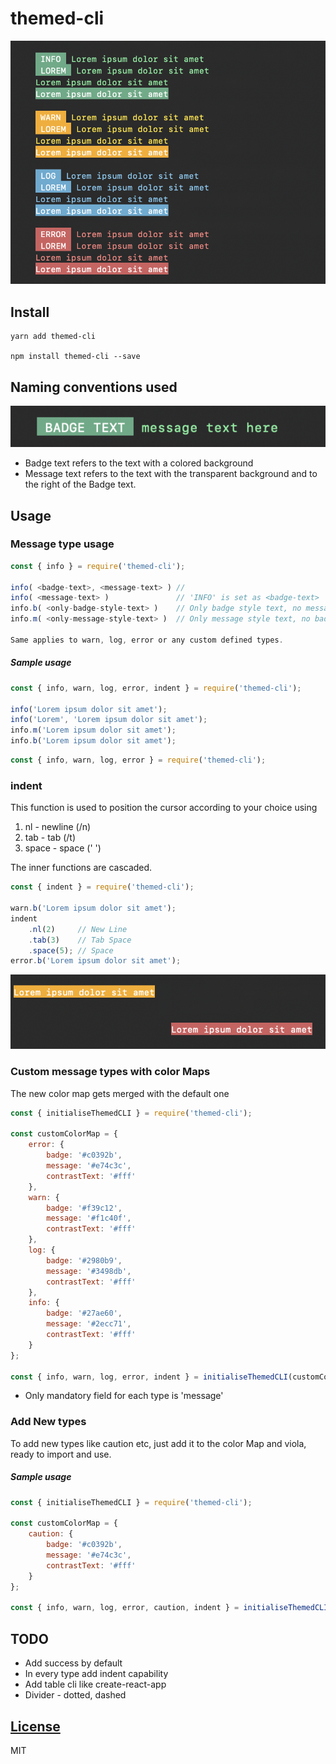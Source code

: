 # themed-cli
![Home](/images/home.png)

## Install

```
yarn add themed-cli

npm install themed-cli --save
```
## Naming conventions used
![Home](/images/badge.png)

- Badge text refers to the text with a colored background
- Message text refers to the text with the transparent background and to the right of the Badge text.

## Usage

### Message type usage
```js
const { info } = require('themed-cli');

info( <badge-text>, <message-text> ) // 
info( <message-text> )               // 'INFO' is set as <badge-text>
info.b( <only-badge-style-text> )    // Only badge style text, no message text
info.m( <only-message-style-text> )  // Only message style text, no badge text

Same applies to warn, log, error or any custom defined types.

```
##### Sample usage

```js
const { info, warn, log, error, indent } = require('themed-cli');

info('Lorem ipsum dolor sit amet');
info('Lorem', 'Lorem ipsum dolor sit amet');
info.m('Lorem ipsum dolor sit amet');
info.b('Lorem ipsum dolor sit amet');
```
```js
const { info, warn, log, error } = require('themed-cli');
```

### indent

This function is used to position the cursor according to your choice using

1. nl - newline (/n)
2. tab - tab (/t)
3. space - space (' ')

The inner functions are cascaded.
```js
const { indent } = require('themed-cli');

warn.b('Lorem ipsum dolor sit amet');
indent
	.nl(2)     // New Line
	.tab(3)    // Tab Space
	.space(5); // Space 
error.b('Lorem ipsum dolor sit amet');
```

![Indent](/images/indent.png)

### Custom message types with color Maps

The new color map gets merged with the default one

```js
const { initialiseThemedCLI } = require('themed-cli');

const customColorMap = {
	error: {
		badge: '#c0392b',
		message: '#e74c3c',
		contrastText: '#fff'
	},
	warn: {
		badge: '#f39c12',
		message: '#f1c40f',
		contrastText: '#fff'
	},
	log: {
		badge: '#2980b9',
		message: '#3498db',
		contrastText: '#fff'
	},
	info: {
		badge: '#27ae60',
		message: '#2ecc71',
		contrastText: '#fff'
	}
};

const { info, warn, log, error, indent } = initialiseThemedCLI(customColorMap)
```
- Only mandatory field for each type is 'message'

### Add New types
 To add new types like caution etc, just add it to the color Map and viola, ready to import and use.
 
##### Sample usage
```js
const { initialiseThemedCLI } = require('themed-cli');

const customColorMap = {
	caution: {
		badge: '#c0392b',
		message: '#e74c3c',
		contrastText: '#fff'
	}
};

const { info, warn, log, error, caution, indent } = initialiseThemedCLI(customColorMap)
```

## TODO

-   Add success by default
-   In every type add indent capability
-   Add table cli like create-react-app
-   Divider - dotted, dashed

## [License](LICENSE)

MIT
